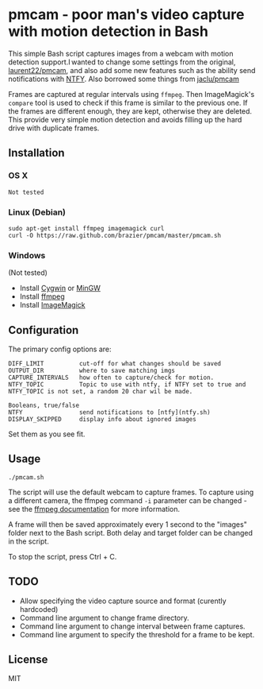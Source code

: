 # pmcam - poor man's video capture with motion detection in Bash

This simple Bash script captures images from a webcam with motion detection support.I wanted to change some settings from the original, [laurent22/pmcam](https://github.com/jaclu/pmcam), and also add some new features such as the ability send notifications with [NTFY](ntfy.sh). Also borrowed some things from [jaclu/pmcam](https://github.com/jaclu/pmcam)

Frames are captured at regular intervals using `ffmpeg`. Then ImageMagick's `compare` tool is used to check if this frame is similar to the previous one. If the frames are different enough, they are kept, otherwise they are deleted. This provide very simple motion detection and avoids filling up the hard drive with duplicate frames.

## Installation

### OS X

	Not tested

### Linux (Debian)

	sudo apt-get install ffmpeg imagemagick curl
	curl -O https://raw.github.com/brazier/pmcam/master/pmcam.sh

### Windows

(Not tested)

* Install [Cygwin](https://www.cygwin.com/) or [MinGW](http://www.mingw.org/)
* Install [ffmpeg](http://ffmpeg.zeranoe.com/builds/)
* Install [ImageMagick](http://www.imagemagick.org/script/binary-releases.php)


## Configuration

The primary config options are:

    DIFF_LIMIT          cut-off for what changes should be saved
    OUTPUT_DIR          where to save matching imgs
    CAPTURE_INTERVALS	how often to capture/check for motion.
    NTFY_TOPIC          Topic to use with ntfy, if NTFY set to true and NTFY_TOPIC is not set, a random 20 char wil be made.
    
    Booleans, true/false
    NTFY                send notifications to [ntfy](ntfy.sh)
    DISPLAY_SKIPPED     display info about ignored images

Set them as you see fit.

## Usage

	./pmcam.sh

The script will use the default webcam to capture frames. To capture using a different camera, the ffmpeg command `-i` parameter can be changed - see the [ffmpeg documentation](https://trac.ffmpeg.org/wiki/Capture/Webcam) for more information.

A frame will then be saved approximately every 1 second to the "images" folder next to the Bash script. Both delay and target folder can be changed in the script.

To stop the script, press Ctrl + C.

## TODO

* Allow specifying the video capture source and format (curently hardcoded)
* Command line argument to change frame directory.
* Command line argument to change interval between frame captures.
* Command line argument to specify the threshold for a frame to be kept.

## License

MIT
